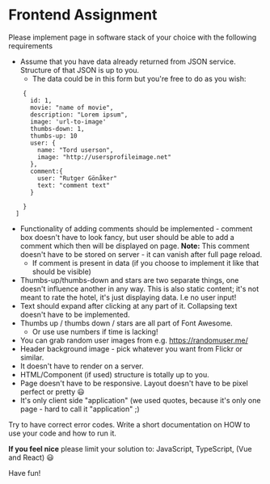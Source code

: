 # Frontend Assignment

Please implement page in software stack of your choice with the following requirements

- Assume that you have data already returned from JSON service. Structure of that JSON is up to you.
  - The data could be in this form but you're free to do as you wish:

```[
    {
      id: 1,
      movie: "name of movie",
      description: "Lorem ipsum",
      image: 'url-to-image'
      thumbs-down: 1,
      thumbs-up: 10
      user: {
        name: "Tord userson",
        image: "http://usersprofileimage.net"
      },
      comment:{
        user: "Rutger Gönåker"
        text: "comment text"
      }

    }
  ]
```

- Functionality of adding comments should be implemented - comment box doesn't have to look fancy, but user should be able to add a comment which then will be displayed on page. **Note:** This comment doesn't have to be stored on server - it can vanish after full page reload.
  - If comment is present in data (if you choose to implement it like that should be visible)
- Thumbs-up/thumbs-down and stars are two separate things, one doesn't influence another in any way. This is also static content; it's not meant to rate the hotel, it's just displaying data. I.e no user input!
- Text should expand after clicking at any part of it. Collapsing text doesn't have to be implemented.
- Thumbs up / thumbs down / stars are all part of Font Awesome.
  - Or use use numbers if time is lacking!
- You can grab random user images from e.g. <https://randomuser.me/>
- Header background image - pick whatever you want from Flickr or similar.
- It doesn't have to render on a server.
- HTML/Component (if used) structure is totally up to you.
- Page doesn't have to be responsive. Layout doesn't have to be pixel perfect or pretty :smiley:
- It's only client side "application" (we used quotes, because it's only one page - hard to call it "application" ;)

Try to have correct error codes. Write a short documentation on HOW to use your code and how to run it.

**If you feel nice** please limit your solution to: JavaScript, TypeScript, (Vue and React) :smiley:

Have fun!
